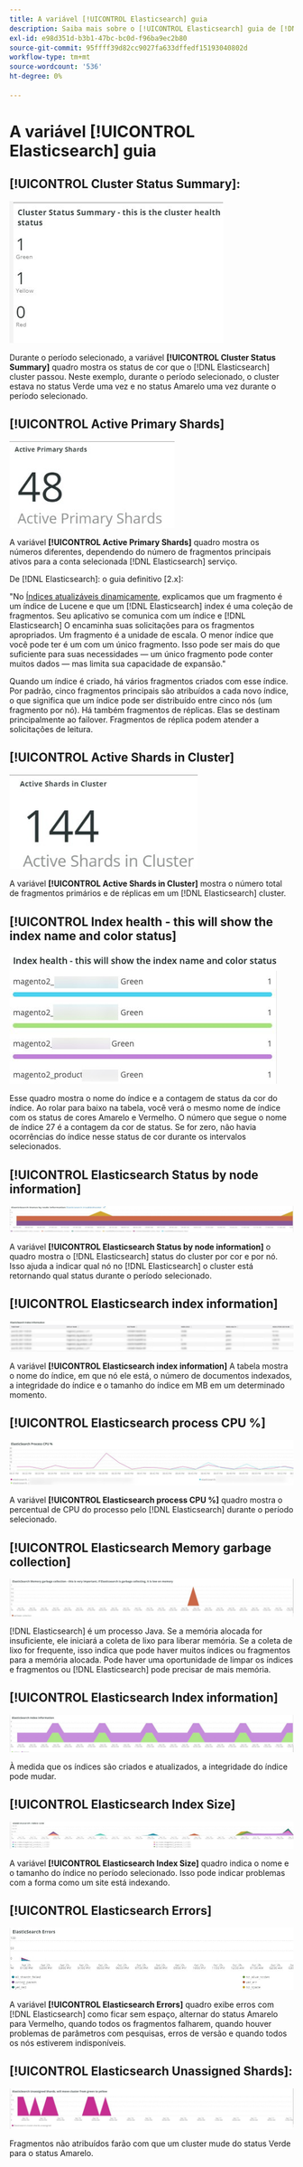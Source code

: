 ```yaml
---
title: A variável [!UICONTROL Elasticsearch] guia
description: Saiba mais sobre o [!UICONTROL Elasticsearch] guia de [!DNL Observation for Adobe Commerce].
exl-id: e98d351d-b3b1-47bc-bc0d-f96ba9ec2b80
source-git-commit: 95ffff39d82cc9027fa633dffedf15193040802d
workflow-type: tm+mt
source-wordcount: '536'
ht-degree: 0%

---
```


# A variável [!UICONTROL Elasticsearch] guia

## [!UICONTROL Cluster Status Summary]:

![Resumo de Status do Cluster](../../assets/tools/cluster-status-summary.jpg)

Durante o período selecionado, a variável **[!UICONTROL Cluster Status Summary]** quadro mostra os status de cor que o [!DNL Elasticsearch] cluster passou. Neste exemplo, durante o período selecionado, o cluster estava no status Verde uma vez e no status Amarelo uma vez durante o período selecionado.

## [!UICONTROL Active Primary Shards]

![Compartilhamentos principais ativos](../../assets/tools/active-primary-shards.jpg)

A variável **[!UICONTROL Active Primary Shards]** quadro mostra os números diferentes, dependendo do número de fragmentos principais ativos para a conta selecionada [!DNL Elasticsearch] serviço.

De [!DNL Elasticsearch]: o guia definitivo [2.x]:

&quot;No [Índices atualizáveis dinamicamente](https://www.elastic.co/guide/en/elasticsearch/guide/2.x/dynamic-indices.html), explicamos que um fragmento é um índice de Lucene e que um [!DNL Elasticsearch] index é uma coleção de fragmentos. Seu aplicativo se comunica com um índice e [!DNL Elasticsearch] O encaminha suas solicitações para os fragmentos apropriados. Um fragmento é a unidade de escala. O menor índice que você pode ter é um com um único fragmento. Isso pode ser mais do que suficiente para suas necessidades — um único fragmento pode conter muitos dados — mas limita sua capacidade de expansão.&quot;

Quando um índice é criado, há vários fragmentos criados com esse índice. Por padrão, cinco fragmentos principais são atribuídos a cada novo índice, o que significa que um índice pode ser distribuído entre cinco nós (um fragmento por nó). Há também fragmentos de réplicas. Elas se destinam principalmente ao failover. Fragmentos de réplica podem atender a solicitações de leitura.

## [!UICONTROL Active Shards in Cluster]

![Compartilhamentos ativos no cluster](../../assets/tools/active-shards-in-cluster.jpg)

A variável **[!UICONTROL Active Shards in Cluster]** mostra o número total de fragmentos primários e de réplicas em um [!DNL Elasticsearch] cluster.

## [!UICONTROL Index health - this will show the index name and color status]

![Integridade do índice](../../assets/tools/index-health.jpg)

Esse quadro mostra o nome do índice e a contagem de status da cor do índice. Ao rolar para baixo na tabela, você verá o mesmo nome de índice com os status de cores Amarelo e Vermelho. O número que segue o nome de índice 27 é a contagem da cor de status. Se for zero, não havia ocorrências do índice nesse status de cor durante os intervalos selecionados.

## [!UICONTROL Elasticsearch Status by node information]

![Status do Elasticsearch](../../assets/tools/elasticsearch-status-by-node.jpg)

A variável **[!UICONTROL Elasticsearch Status by node information]** o quadro mostra o [!DNL Elasticsearch] status do cluster por cor e por nó. Isso ajuda a indicar qual nó no [!DNL Elasticsearch] o cluster está retornando qual status durante o período selecionado.

## [!UICONTROL Elasticsearch index information]

![informações do índice Elasticsearch](../../assets/tools/elasticsearch-tab-elasticsearch-index-information-image-1.jpg)

A variável **[!UICONTROL Elasticsearch index information]** A tabela mostra o nome do índice, em que nó ele está, o número de documentos indexados, a integridade do índice e o tamanho do índice em MB em um determinado momento.

## [!UICONTROL Elasticsearch process CPU %]

![CPU do processo Elasticsearch](../../assets/tools/elasticsearch-process-cpu.jpg)

A variável **[!UICONTROL Elasticsearch process CPU %]** quadro mostra o percentual de CPU do processo pelo [!DNL Elasticsearch] durante o período selecionado.

## [!UICONTROL Elasticsearch Memory garbage collection]

![Lixo de memória do Elasticsearch](../../assets/tools/elasticsearch-memory-garbage.jpg)

[!DNL Elasticsearch] é um processo Java. Se a memória alocada for insuficiente, ele iniciará a coleta de lixo para liberar memória. Se a coleta de lixo for frequente, isso indica que pode haver muitos índices ou fragmentos para a memória alocada. Pode haver uma oportunidade de limpar os índices e fragmentos ou [!DNL Elasticsearch] pode precisar de mais memória.

## [!UICONTROL Elasticsearch Index information]

![Informações do Índice Elasticsearch](../../assets/tools/elasticsearch-index-information-2.jpg)

À medida que os índices são criados e atualizados, a integridade do índice pode mudar.

## [!UICONTROL Elasticsearch Index Size]

![Tamanho do índice de Elasticsearch](../../assets/tools/elasticsearch-index-size.jpg)

A variável **[!UICONTROL Elasticsearch Index Size]** quadro indica o nome e o tamanho do índice no período selecionado. Isso pode indicar problemas com a forma como um site está indexando.

## [!UICONTROL Elasticsearch Errors]

![Erros de Elasticsearch](../../assets/tools/elasticsearch-tab-elasticsearch-errors.jpg)

A variável **[!UICONTROL Elasticsearch Errors]** quadro exibe erros com [!DNL Elasticsearch] como ficar sem espaço, alternar do status Amarelo para Vermelho, quando todos os fragmentos falharem, quando houver problemas de parâmetros com pesquisas, erros de versão e quando todos os nós estiverem indisponíveis.

## [!UICONTROL Elasticsearch Unassigned Shards]:

![Compartilhamentos não atribuídos do Elasticsearch](../../assets/tools/elasticsearch-unassigned-shards.jpg)

Fragmentos não atribuídos farão com que um cluster mude do status Verde para o status Amarelo.
